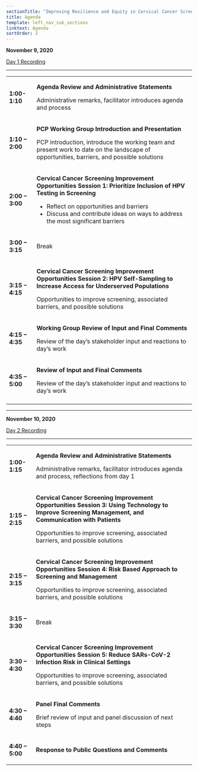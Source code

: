 ```yaml
---
sectionTitle: "Improving Resilience and Equity in Cervical Cancer Screening: Lessons from COVID-19 and Beyond"
title: Agenda
template: left_nav_sub_sections
linktext: Agenda
sortOrder: 2
---
```

**November 9, 2020**

[Day 1 Recording](https://nci.rev.vbrick.com/#/videos/a95eec33-9312-4344-85d1-209dcdb3a85a)

<hr />

<table class="agenda-table">
<tbody>
<tr><td>

**1:00-1:10**
</td><td>

**Agenda Review and Administrative Statements**

Administrative remarks, facilitator introduces agenda and process

</td></tr>
<tr><td>

**1:10 – 2:00**

</td><td>

**PCP Working Group Introduction and Presentation**

PCP introduction, introduce the working team and present work to date on the landscape of opportunities, barriers, and possible solutions
</td></tr>
<tr><td>

**2:00 – 3:00**

</td><td>

**Cervical Cancer Screening Improvement Opportunities Session 1: Prioritize Inclusion of HPV Testing in Screening**

- Reflect on opportunities and barriers
- Discuss and contribute ideas on ways to address the most significant barriers
</td></tr>
<tr><td>

**3:00 – 3:15**

</td><td>

Break

</td></tr>
<tr><td>

**3:15 – 4:15**
</td><td>

**Cervical Cancer Screening Improvement Opportunities Session 2: HPV Self-Sampling to Increase Access for Underserved Populations**

Opportunities to improve screening, associated barriers, and possible solutions
</td></tr>
<tr><td>

**4:15 – 4:35**
</td><td>

**Working Group Review of Input and Final Comments**

Review of the day’s stakeholder input and reactions to day’s work
</td></tr>
<tr><td>

**4:35 – 5:00**
</td><td>

**Review of Input and Final Comments**

Review of the day’s stakeholder input and reactions to day’s work

</td></tr>
<tr><td>

</td></tr></tbody></table>

<hr />


**November 10, 2020**

[Day 2 Recording](https://nci.rev.vbrick.com/#/videos/161efa4f-e8de-4dfd-bb87-409c1ff82b44)

<hr />

<table class="agenda-table">
<tbody>
<tr><td>

**1:00-1:15**
</td><td>

**Agenda Review and Administrative Statements**

Administrative remarks, facilitator introduces agenda and process, reflections from day 1

</td></tr>
<tr><td>

**1:15 – 2:15**
</td><td>

**Cervical Cancer Screening Improvement Opportunities Session 3: Using Technology to Improve Screening Management, and Communication with Patients**

Opportunities to improve screening, associated barriers, and possible solutions
</td></tr>
<tr><td>

**2:15 – 3:15**
</td><td>

**Cervical Cancer Screening Improvement Opportunities Session 4: Risk Based Approach to Screening and Management**

Opportunities to improve screening, associated barriers, and possible solutions
</td></tr>
<tr><td>

**3:15 – 3:30**
</td><td>

Break

</td></tr>
<tr><td>

**3:30 – 4:30**
</td><td>

**Cervical Cancer Screening Improvement Opportunities Session 5: Reduce SARs-CoV-2 Infection Risk in Clinical Settings**

Opportunities to improve screening, associated barriers, and possible solutions
</td></tr>
<tr><td>

**4:30 – 4:40**
</td><td>

**Panel Final Comments**

Brief review of input and panel discussion of next steps
</td></tr>
<tr><td>

**4:40 – 5:00**
</td><td>

**Response to Public Questions and Comments**

</td></tr></tbody></table>